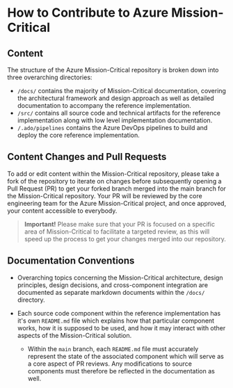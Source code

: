 # How to Contribute to Azure Mission-Critical

## Content

The structure of the Azure Mission-Critical repository is broken down into three overarching directories:

* `/docs/` contains the majority of Mission-Critical documentation, covering the architectural framework and design approach as well as detailed documentation to accompany the reference implementation.
* `/src/` contains all source code and technical artifacts for the reference implementation along with low level implementation documentation.
* `/.ado/pipelines` contains the Azure DevOps pipelines to build and deploy the core reference implementation.

## Content Changes and Pull Requests

To add or edit content within the Mission-Critical repository, please take a fork of the repository to iterate on changes before subsequently opening a Pull Request (PR) to get your forked branch merged into the main branch for the Mission-Critical repository. Your PR will be reviewed by the core engineering team for the Azure Mission-Critical project, and once approved, your content accessible to everybody.

> **Important!** Please make sure that your PR is focused on a specific area of Mission-Critical to facilitate a targeted review, as this will speed up the process to get your changes merged into our repository.

## Documentation Conventions

* Overarching topics concerning the Mission-Critical architecture, design principles, design decisions, and cross-component integration are documented as separate markdown documents within the `/docs/` directory.

* Each source code component within the reference implementation has it's own `README.md` file which explains how that particular component works, how it is supposed to be used, and how it may interact with other aspects of the Mission-Critical solution.
  * Within the `main` branch, each `README.md` file must accurately represent the state of the associated component which will serve as a core aspect of PR reviews. Any modifications to source components must therefore be reflected in the documentation as well.
